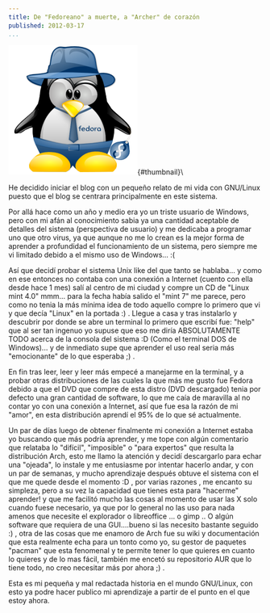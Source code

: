 ```yaml
---
title: De "Fedoreano" a muerte, a "Archer" de corazón
published: 2012-03-17
...
```


![](/images/fedora/thumbnail.png){#thumbnail}\

He decidido iniciar el blog con un pequeño relato de mi vida con GNU/Linux
puesto que el blog se centrara principalmente en este sistema.

Por allá hace como un año y medio era yo un triste usuario de Windows, pero con
mi afán al conocimiento sabia ya una cantidad aceptable de detalles del sistema
(perspectiva de usuario) y me dedicaba a programar uno que otro virus, ya que
aunque no me lo crean es la mejor forma de aprender a profundidad el
funcionamiento de un sistema, pero siempre me vi limitado debido a el mismo uso
de Windows... :( 

<!--more-->

Así que decidí probar el sistema Unix like del que tanto se hablaba... y como en
ese entonces no contaba con una conexión a Internet (cuento con ella desde hace
1 mes) salí al centro de mi ciudad y compre un CD de "Linux mint 4.0" mmm...
para la fecha había salido el "mint 7" me parece, pero como no tenia la más
mínima idea de todo aquello compre lo primero que vi y que decía "Linux" en la
portada :) . Llegue a casa y tras instalarlo y descubrir por donde se abre un
terminal lo primero que escribí fue: "help" que al ser tan ingenuo yo supuse que
eso me diría ABSOLUTAMENTE TODO acerca de la consola del sistema :D (Como el
terminal DOS de Windows)... y de inmediato supe que aprender el uso real seria
más "emocionante" de lo que esperaba ;) .

En fin tras leer, leer y leer más empecé a manejarme en la terminal, y a probar
otras distribuciones de las cuales la que más me gusto fue Fedora debido a que
el DVD que compre de esta distro (DVD descargado) tenia por defecto una gran
cantidad de software, lo que me caía de maravilla al no contar yo con una
conexión a Internet, así que fue esa la razón de mi "amor", en esta distribución
aprendí el 95% de lo que sé actualmente.



Un par de días luego de obtener finalmente mi conexión a Internet estaba yo
buscando que más podría aprender, y me tope con algún comentario que relataba lo
"difícil", "imposible" o "para expertos" que resulta la distribución Arch, esto
me llamo la atención y decidí descargarlo para echar una "ojeada", lo instale y
me entusiasme por intentar hacerlo andar, y con un par de semanas, y mucho
aprendizaje después obtuve el sistema con el que me quede desde el momento :D ,
por varias razones , me encanto su simpleza, pero a su vez la capacidad que
tienes esta para "hacerme" aprender! y que me facilitó mucho las cosas al
momento de usar las X solo cuando fuese necesario, ya que por lo general no las
uso para nada amenos que necesite el explorador o libreoffice ... o gimp .. O
algún software que requiera de una GUI....bueno si las necesito bastante seguido
:) , otra de las cosas que me enamoro de Arch fue su wiki y documentación que
esta realmente echa para un tonto como yo, su gestor de paquetes "pacman" que
esta fenomenal y te permite tener lo que quieres en cuanto lo quieres y de lo
mas fácil, también me encetó su repositorio AUR que lo tiene todo, no creo
necesitar más por ahora ;) .

Esta es mi pequeña y mal redactada historia en el mundo GNU/Linux, con esto ya
podre hacer publico mi aprendizaje a partir de el punto en el que estoy ahora.
